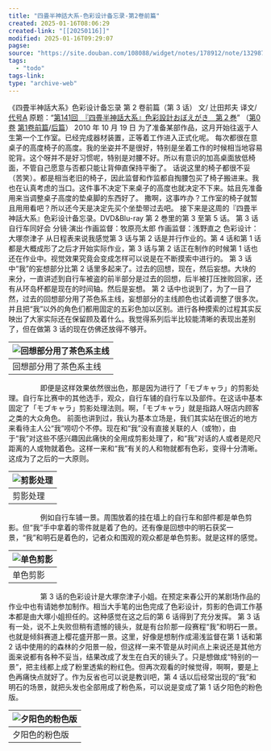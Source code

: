 ```yaml
---
title: "四畳半神話大系-色彩设计备忘录-第2卷前篇"
created: 2025-01-16T08:06:29
created-link: "[[20250116]]"
modified: 2025-01-16T09:29:07
pagse:
source: "https://site.douban.com/108088/widget/notes/178912/note/132987601/"
tags:
  - "todo"
tags-link:
type: "archive-web"
---
```


《四畳半神話大系》色彩设计备忘录 第 2 卷前篇（第 3 话）
文/ 辻田邦夫
译文/ [代号A](https://www.douban.com/link2/?url=http%3A%2F%2Fwww.douban.com%2Fpeople%2FTAIGOUA%2F)
原题：“[第141回　『四畳半神話大系』色彩設計おぼえがき　第２巻](https://www.douban.com/link2/?url=http%3A%2F%2Fwww.style.fm%2Fas%2F05_column%2Ftsujita%2Ftsujita141.shtml&link2key=706d0919f9)”
（[第0卷](https://www.douban.com/link2/?url=http%3A%2F%2Fsite.douban.com%2Fwidget%2Fnotes%2F178912%2Fnote%2F104492148%2F) [第1卷前篇](https://www.douban.com/link2/?url=http%3A%2F%2Fsite.douban.com%2Fwidget%2Fnotes%2F178912%2Fnote%2F124523646%2F)/[后篇](https://www.douban.com/link2/?url=http%3A%2F%2Fsite.douban.com%2Fwidget%2Fnotes%2F178912%2Fnote%2F124612707%2F)）
2010 年 10 月 19 日
为了准备某部作品，这月开始往返于人生第一个工作室。已经完成器材装置，正等着工作进入正式化呢。
每次都很在意桌子的高度椅子的高度。我的坐姿并不是很好，特别是坐着工作的时候相当地容易驼背。这个呀并不是好习惯呢，特别是对腰不好。所以有意识的加高桌面放低椅面，不管自己愿意与否都只能让背伸直保持平衡了。
话说这里的椅子都很不妥（苦笑）。都是相当老旧的椅子，因此监督和作监都自掏腰包买了椅子搬进来。我也在认真考虑的当口。这件事不决定下来桌子的高度也就决定不下来。姑且先准备用来当调整桌子高度的垫桌脚的东西好了。
撒啊，这事咋办？工作室的椅子就暂且用用看吧？所以还今天是决定先买个坐垫带过去吧。
接下来是这周的『四畳半神話大系』色彩设计备忘录。DVD&Blu-ray 第 2 巻里的第 3 至第 5 话。
第 3 话 自行车同好会
分镜·演出·作画监督：牧原亮太郎 作画监督：浅野直之 色彩设计：大塚奈津子
从日程表来说我感觉第 3 话与第 2 话是并行作业的。第 4 话和第 1 话都是大概成形了之后才开始实际作业，第 3 话与第 2 话正在制作的时候第 1 话也还在作业中。视觉效果究竟会变成怎样可以说是在不断摸索中进行的。
第 3 话中“我”的妄想部分比第 2 话里多起来了。过去的回想，现在，然后妄想。大块的来分，一直讲述到自行车被盗的前半部分是过去的回想，后半被打压挫败回家，还有从环岛杯都是现在的时间轴。然后是妄想。
第 2 话中也说到了，为了一目了然，过去的回想部分用了茶色系主线，妄想部分的主线颜色也试着调整了很多次。并且把“我”以外的角色们都用固定的五彩色加以区别。进行各种摸索的过程其实反映出了大家实际还在保留顾及着什么。我觉得系列后半比较能清晰的表现出差别了，但在做第 3 话的现在仿佛还放得不够开。

| ![回想部分用了茶色系主线](https://img2.doubanio.com/view/note/large/public/p132987601-1.jpg) |
| --- |
| 回想部分用了茶色系主线 |

                即便是这样效果依然很出色，那是因为进行了「モブキャラ」的剪影处理。自行车比赛中的其他选手，观众，自行车铺的自行车以及部件。在这话中基本固定了「モブキャラ」剪影处理法则。啊，「モブキャラ」就是指路人呀店内顾客之类的大众角色。
前面也讲到过，我认为基本立场是，我们其实站在很近的地方来看待主人公“我”唠叨个不停。现在和“我”没有直接关联的人（或物），由于“我”对这些不感兴趣因此痛快的全用成剪影处理了，和“我”对话的人或者是咫尺距离的人或物就着色。这样一来和“我”有关的人和物就都有色彩，变得十分清晰。这成为了之后的一大原则。

| ![剪影处理](https://img3.doubanio.com/view/note/large/public/p132987601-2.jpg) |
| --- |
| 剪影处理 |

                例如自行车铺一景。周围放着的挂在墙上的自行车和部件都是单色剪影。但“我”手中拿着的零件就是着了色的。还有像是回想中的明石获奖一景，“我”和明石是着色的，记者众和围观的观众都是单色剪影。就是这样的感觉。

| ![单色剪影](https://img3.doubanio.com/view/note/large/public/p132987601-3.jpg) |
| --- |
| 单色剪影 |

                第 3 话的色彩设计是大塚奈津子小姐。在预定来春公开的某剧场作品的作业中也有请她参加制作。相当大手笔的出色完成了色彩设计，剪影的色调工作基本都是由大塚小姐担任的。这种感觉在这之后的第 6 话得到了充分发挥。
第 3 话有一处，说不上失败但稍有遗憾的镜头，就是有台阶那一段赛程“我”和明石一景。也就是倾斜赛道上樱花盛开那一景。这里，好像是想制作成湯浅监督在第 1 话和第 2 话中使用的的森林的夕阳景一般，但这样一来不管是从时间点上来说还是其他方面来说都有各种不妥当，结果改成了发生在白天的镜头了。只是想做成“特别的一景”，把主线都上成了粉里透紫的粉红色。但再次观看的时候觉得，啊啊，要是上色再痛快点就好了。作为反省也可以说是教训吧，第 4 话以后经常出现的“我”和明石的场景，就把头发也全部用成了粉色系，可以说是变成了第 1 话夕阳色的粉色版。

| ![夕阳色的粉色版](https://img9.doubanio.com/view/note/large/public/p132987601-4.jpg) |
| --- |
| 夕阳色的粉色版 |
